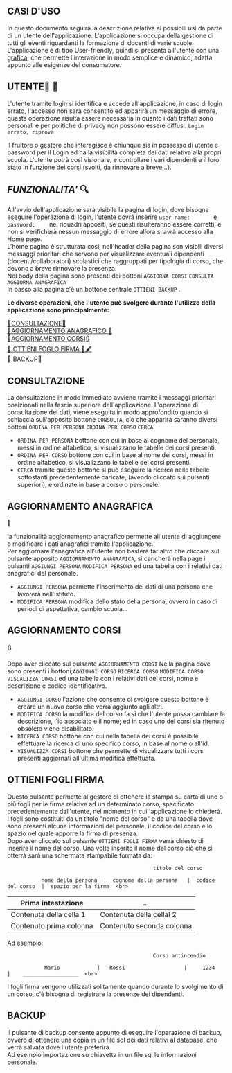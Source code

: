  

## **CASI D'USO**<br> 

In questo documento seguirà la descrizione relativa ai possibili usi da parte di un utente dell'applicazione. 
L'applicazione si occupa della gestione di tutti gli eventi riguardanti la formazione di docenti di varie scuole. 
L'applicazione è di tipo User-friendly, quindi si presenta all'utente con una [grafica](Grafica.md), che permette l'interazione in modo semplice e dinamico, adatta appunto alle esigenze del consumatore. 

  

## **UTENTE**:bust_in_silhouette: :closed_lock_with_key:<br> 

L'utente tramite login si identifica e accede all'applicazione, in caso di login errato, l'accesso non sarà consentito ed apparirà un messaggio di errore, questa operazione risulta essere necessaria in quanto i dati trattati sono personali e per politiche di privacy non possono essere diffusi. 
`Login errato, riprova` 

 
Il fruitore o gestore che interagisce è chiunque sia in possesso di utente e password per il Login ed ha la visibilità completa dei dati relativa alla propri scuola. 
L'utente potrà così visionare, e controllare i vari dipendenti e il loro stato in funzione dei corsi (svolti, da rinnovare a breve...). 

  

## *FUNZIONALITA'* :mag:<br> 

All'avvio dell'applicazione sarà visibile la pagina di login, dove bisogna eseguire l'operazione di login, l'utente dovrà inserire `user name:       ` e `password:    ` nei riquadri appositi, se questi risulteranno essere corretti, e non si verificherà nessun messaggio di errore allora si avrà accesso alla Home page.<br> 
L'home pagina è strutturata cosi, nell'header della pagina son visibili diversi messaggi prioritari che servono per visualizzare eventuali dipendenti (docenti/collaboratori) scolastici che raggruppati per tipologia di corso, che devono a breve rinnovare la presenza.<br> 
Nel body della pagina sono presenti dei bottoni `AGGIORNA CORSI` `CONSULTA` `AGGIORNA ANAGRAFICA`<br> 
In basso alla pagina c'è un bottone centrale `OTTIENI BACKUP` .<br> 

  

**Le diverse operazioni, che l'utente può svolgere durante l'utilizzo della applicazione sono principalmente:**<br> 

[:small_orange_diamond:CONSULTAZIONE:book:](#CONSULTAZIONE-:book:)<br> 
[:small_orange_diamond:AGGIORNAMENTO ANAGRAFICO :calendar:](#AGGIORNAMENTO-ANAGRAFICO) <br> 
[:small_orange_diamond:AGGIORNAMENTO CORSI:arrows_clockwise:](#AGGIORNAMENTO-CORSI)<br> 
[:small_orange_diamond: OTTIENI FOGLO FIRMA :page_facing_up::fountain_pen:](#OTTIENI-FOGLI-FIRMA)<br> 
[:small_orange_diamond: BACKUP:floppy_disk:](#BACKUP)<br> 


  

## CONSULTAZIONE 
La consultazione in modo immediato avviene tramite i messaggi prioritari posizionati nella fascia superiore dell'applicazione. 
L'operazione di consultazione dei dati, viene eseguita in modo approfondito quando si schiaccia sull'apposito bottone `CONSULTA`, ciò che apparirà saranno diversi bottoni 
`ORDINA PER PERSONA` `ORDINA PER CORSO` `CERCA`.<br> 
* `ORDINA PER PERSONA` bottone con cui in base al cognome del personale, messi in ordine alfabetico, si visualizzano le tabelle dei corsi presenti.<br> 
* `ORDINA PER CORSO` bottone con cui in base al nome dei corsi, messi in ordine alfabetico, si visualizzano le tabelle dei corsi presenti. <br> 
* `CERCA` tramite questo bottone si può eseguire la ricerca nelle tabelle sottostanti precedentemente caricate, (avendo cliccato sui pulsanti superiori), e ordinate in base a corso o personale. <br> 

  

## AGGIORNAMENTO ANAGRAFICA 
:calendar:  

la funzionalità aggiornamento anagrafico permette all'utente di aggiungere o modificare i dati anagrafici tramite l'applicazione.<br> 
Per aggiornare l'anagrafica all'utente non basterà far altro che cliccare sul pulsante apposito `AGGIORNAMENTO ANAGRAFICA`, si caricherà nella page i pulsanti `AGGIUNGI PERSONA` `MODIFICA PERSONA` ed una tabella con i relativi dati anagrafici del personale.<br> 
* `AGGIUNGI PERSONA` permette l'inserimento dei dati di una persona che lavorerà nell'istituto. <br> 
* `MODIFICA PERSONA` modifica dello stato della persona, ovvero in caso di periodi di aspettativa, cambio scuola... <br> 

  

## AGGIORNAMENTO CORSI 
:arrows_clockwise: 

Dopo aver cliccato sul pulsante `AGGIORNAMENTO CORSI` Nella pagina dove sono presenti i bottoni;`AGGIUNGI CORSO` `RICERCA CORSO` `MODIFICA CORSO` `VISUALIZZA CORSI` ed una tabella con i relativi dati dei corsi, nome e descrizione e codice identificativo.<br> 
* `AGGIUNGI CORSO` l'azione che consente di svolgere questo bottone è creare un nuovo corso che verrà aggiunto agli altri. <br> 
* `MODIFICA CORSO` la modifica del corso fa si che l'utente possa cambiare la descrizione, l'id associato e il nome; ed in caso uno dei corsi sia ritenuto obsoleto viene disabilitato. <br> 
* `RICERCA CORSO` bottone con cui nella tabella dei corsi è possibile effettuare la ricerca di uno specifico corso, in base al nome o all'id. <br> 
* `VISUALIZZA CORSI` bottone che permette di visualizzare tutti i corsi presenti aggiornati all'ultima modifica effettuata.<br> 

  

## OTTIENI FOGLI FIRMA 

Questo pulsante permette al gestore di ottenere la stampa su carta di uno o più fogli per le firme relative ad un determinato corso, specificato precedentemente dall'utente, nel momento in cui 'applicazione lo chiederà.<br>  I fogli sono costituiti da un titolo "nome del corso" e da una tabella dove sono presenti alcune informazioni del personale, il codice del corso e lo spazio nel quale apporre la firma di presenza.<br> 
Dopo aver cliccato sul pulsante `OTTIENI FOGLI FIRMA` verrà chiesto di inserire il nome del corso. Una volta inserito il nome del corso ciò che si otterrà sarà una schermata stampabile formata da: 


                                                   titolo del corso 

               nome della persona  |  cognome della persona   |  codice del corso  |  spazio per la firma  <br> 
               



Prima intestazione | ...
------------ | -------------
Contenuta della cella 1 | Contenuta della cellal 2
Contenuto prima colonna | Contenuto seconda colonna




Ad esempio:<br> 

                                                   Corso antincendio
                                                   
                Mario            |   Rossi                   |     1234             |    __________________  <br> 

I fogli firma vengono utilizzati solitamente quando durante lo svolgimento di un corso, c'è bisogna di registrare la presenze dei dipendenti. 

## BACKUP 

Il pulsante di backup consente appunto di eseguire l'operazione di backup, ovvero di ottenere una copia in un file sql dei dati relativi al database, che verrà salvata dove l'utente preferirà.<br> 
Ad esempio importazione su chiavetta in un file sql le informazioni personale. 
<br> 

 

 
